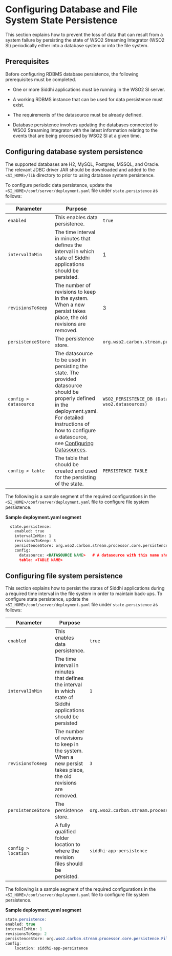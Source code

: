 # Configuring Database and File System State Persistence

This section explains how to prevent the loss of data that can result from a system failure by persisting the state of WSO2 Streaming Integrator (WSO2 SI) periodically either into a database system or into the file system.

## Prerequisites

Before configuring RDBMS database persistence, the following prerequisites must be completed.

-   One or more Siddhi applications must be running in the WSO2 SI server.

-   A working RDBMS instance that can be used for data persistence must exist.

-   The requirements of the datasource must be already defined.

-   Database persistence involves updating the databases connected to WSO2 Streaming Integrator with the latest information relating to the
    events that are being processed by WSO2 SI at a given time.

## Configuring database system persistence

The supported databases are H2, MySQL, Postgres, MSSQL, and Oracle. The relevant JDBC driver JAR should be downloaded and added to the `<SI_HOME>/lib` directory to prior to using database system persistence.

To configure periodic data persistence, update the `<SI_HOME>/conf/server/deployment.yaml` file under `state.persistence` as follows:

<table>
<thead>
<tr class="header">
<th>Parameter</th>
<th>Purpose</th>
<th>Required Value</th>
</tr>
</thead>
<tbody>
<tr class="odd">
<td><code>enabled</code></td>
<td>This enables data persistence.</td>
<td><code>true</code></td>
</tr>
<tr class="even">
<td><code>intervalInMin</code></td>
<td>The time interval in minutes that defines the interval in which state of Siddhi applications should be persisted.</td>
<td>1</td>
</tr>
<tr class="odd">
<td><code>revisionsToKeep</code></td>
<td>The number of revisions to keep in the system. When a new persist takes place, the old revisions are removed.</td>
<td>3</td>
</tr>
<tr class="even">
<td><code>persistenceStore</code></td>
<td>The persistence store.</td>
<td><code>org.wso2.carbon.stream.processor.core.persistence.DBPersistenceStore</code></td>
</tr>
<tr class="odd">
<td><code>config &gt; datasource</code></td>
<td>The datasource to be used in persisting the state. The provided datasource should be properly defined in the deployment.yaml. For detailed instructions of how to configure a datasource, see <a href="_Configuring_Datasources_">Configuring Datasources</a>.</td>
<td><pre><code>WSO2_PERSISTENCE_DB (Datasource with this name should be defined in wso2.datasources)</code></pre></td>
</tr>
<tr class="even">
<td><code>config &gt; table </code></td>
<td>The table that should be created and used for the persisting of the state.</td>
<td><pre><code>PERSISTENCE_TABLE</code></pre></td>
</tr>
</tbody>
</table>

The following is a sample segment of the required configurations in the `<SI_HOME>/conf/server/deployment.yaml` file to configure file system persistence.

**Sample deployment.yaml segment**

``` xml
  state.persistence:
    enabled: true
    intervalInMin: 1
    revisionsToKeep: 3
    persistenceStore: org.wso2.carbon.stream.processor.core.persistence.DBPersistenceStore
    config:
      datasource: <DATASOURCE NAME>   # A datasource with this name should be defined in wso2.datasources namespace
      table: <TABLE NAME>
```

## Configuring file system persistence

This section explains how to persist the states of Siddhi applications during a required time interval in the file system in order to maintain back-ups. To configure state persistence, update the `<SI_HOME>/conf/server/deployment.yaml` file under `state.persistence` as follows:

<table>
<thead>
<tr class="header">
<th>Parameter</th>
<th>Purpose</th>
<th>Required Value</th>
</tr>
</thead>
<tbody>
<tr class="odd">
<td><code>enabled</code></td>
<td>This enables data persistence.</td>
<td><code>true</code></td>
</tr>
<tr class="even">
<td><code>intervalInMin</code></td>
<td>The time interval in minutes that defines the interval in which state of Siddhi applications should be persisted<br />
</td>
<td><code>1</code></td>
</tr>
<tr class="odd">
<td><code>revisionsToKeep</code></td>
<td>The number of revisions to keep in the system. When a new persist takes place, the old revisions are removed.</td>
<td><code>3</code></td>
</tr>
<tr class="even">
<td><code>persistenceStore</code></td>
<td>The persistence store.</td>
<td><pre><code>org.wso2.carbon.stream.processor.core.persistence.FileSystemPersistenceStore</code></pre></td>
</tr>
<tr class="odd">
<td><code>config &gt; location</code></td>
<td>A fully qualified folder location to where the revision files should be persisted.</td>
<td><pre><code>siddhi-app-persistence</code></pre></td>
</tr>
</tbody>
</table>

The following is a sample segment of the required configurations in the `<SI_HOME>/conf/server/deployment.yaml` file to configure file system persistence.

**Sample deployment.yaml segment**

``` java
state.persistence:
enabled: true
intervalInMin: 1
revisionsToKeep: 2
persistenceStore: org.wso2.carbon.stream.processor.core.persistence.FileSystemPersistenceStore
config:
    location: siddhi-app-persistence
```
